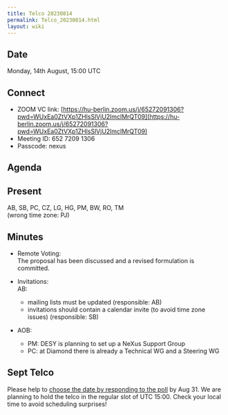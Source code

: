 ```yaml
---
title: Telco 20230814
permalink: Telco_20230814.html
layout: wiki
---
```


Date
----

Monday, 14th August, 15:00 UTC


Connect
-------
* ZOOM VC link: [https://hu-berlin.zoom.us/j/65272091306?pwd=WUxEa0ZtVXp1ZHlsSlVjU2lmclMrQT09](https://hu-berlin.zoom.us/j/65272091306?pwd=WUxEa0ZtVXp1ZHlsSlVjU2lmclMrQT09)
* Meeting ID: 652 7209 1306
* Passcode: nexus

Agenda
------


Present
-------

AB, SB, PC, CZ, LG, HG, PM, BW, RO, TM  
(wrong time zone: PJ)

Minutes
-------

* Remote Voting:  
The proposal has been discussed and a revised formulation is committed. 

* Invitations:  
  AB:  
  - mailing lists must be updated (responsible: AB)  
  - invitations should contain a calendar invite (to avoid time zone issues) (responsible: SB)  

* AOB:  
  - PM: DESY is planning to set up a NeXus Support Group  
  - PC: at Diamond there is already a Technical WG and a Steering WG  




Sept Telco
--------------

Please help to [choose the date by responding to the poll](https://doodle.com/meeting/participate/id/dyXWL3zb) by Aug 31. We are planning to hold the telco in the regular slot of UTC 15:00. Check your local time to avoid scheduling surprises!
